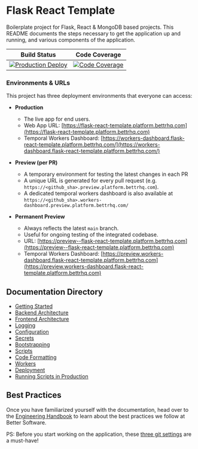 # Flask React Template

Boilerplate project for Flask, React & MongoDB based projects. This README documents the steps necessary to get the application up and running, and various components of the application.

| Build Status                                                                                                                                                                                                                                     | Code Coverage                                                                                                                                                                                                                                                                                                   |
|--------------------------------------------------------------------------------------------------------------------------------------------------------------------------------------------------------------------------------------------------|-----------------------------------------------------------------------------------------------------------------------------------------------------------------------------------------------------------------------------------------------------------------------------------------------------------------|
| [![Production Deploy](https://github.com/jalantechnologies/flask-react-template-boilerplate/actions/workflows/production_on_push.yml/badge.svg?branch=main)](https://github.com/jalantechnologies/flask-react-template-boilerplate/actions/workflows/production_on_push.yml) | [![Code Coverage](https://sonarqube.platform.jalantechnologies.com/api/project_badges/measure?project=jalantechnologies_flask-react-template-boilerplate&metric=coverage&token=a4dd71c68afbb8da4b7ed1026329bf0933298f79)](https://sonarqube.platform.jalantechnologies.com/dashboard?id=jalantechnologies_flask-react-template-boilerplate) |

### Environments & URLs
This project has three deployment environments that everyone can access:

- **Production**
  - The live app for end users.
  - Web App URL: [https://flask-react-template.platform.bettrhq.com](https://flask-react-template.platform.bettrhq.com)
  - Temporal Workers Dashboard: [https://workers-dashboard.flask-react-template.platform.bettrhq.com/](https://workers-dashboard.flask-react-template.platform.bettrhq.com/)

- **Preview (per PR)**
  - A temporary environment for testing the latest changes in each PR
  - A unique URL is generated for every pull request (e.g. `https://<github_sha>.preview.platform.bettrhq.com`).
  - A dedicated temporal workers dashboard is also available at `https://<github_sha>.workers-dashboard.preview.platform.bettrhq.com/`

- **Permanent Preview**
  - Always reflects the latest `main` branch.
  - Useful for ongoing testing of the integrated codebase.
  - URL: [https://preview--flask-react-template.platform.bettrhq.com](https://preview--flask-react-template.platform.bettrhq.com)
  - Temporal Workers Dashboard: [https://preview.workers-dashboard.flask-react-template.platform.bettrhq.com](https://preview.workers-dashboard.flask-react-template.platform.bettrhq.com)

## Documentation Directory

- [Getting Started](docs/getting-started.md)
- [Backend Architecture](docs/backend-architecture.md)
- [Frontend Architecture](docs/frontend-architecture.md)
- [Logging](docs/logging.md)
- [Configuration](docs/configuration.md)
- [Secrets](docs/secrets.md)
- [Bootstrapping](docs/bootstrapping.md)
- [Scripts](docs/scripts.md)
- [Code Formatting](docs/code-formatting.md)
- [Workers](docs/workers.md)
- [Deployment](docs/deployment.md)
- [Running Scripts in Production](docs/running-scripts-in-production.md)

## Best Practices

Once you have familiarized yourself with the documentation, head over to the [Engineering Handbook](https://github.com/jalantechnologies/handbook/blob/main/engineering/index.md) to learn about the best practices we follow at Better Software.

PS: Before you start working on the application, these [three git settings](https://spin.atomicobject.com/git-configurations-default/) are a must-have!
